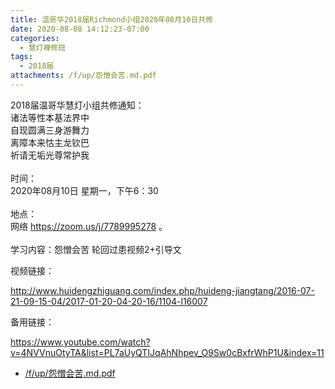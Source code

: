 ```yaml
---
title: 温哥华2018届Richmond小组2020年08月10日共修
date: 2020-08-08 14:12:23-07:00
categories:
  - 慧灯禅修班
tags:
  - 2018届
attachments: /f/up/怨憎会苦.md.pdf
---
```

2018届温哥华慧灯小组共修通知：\
诸法等性本基法界中\
自现圆满三身游舞力\
离障本来怙主龙钦巴\
祈请无垢光尊常护我\
\
时间：\
2020年08月10日 星期一，下午6：30\
\
地点：\
网络 <https://zoom.us/j/7789995278> 。\
\
学习内容：怨憎会苦 轮回过患视频2+引导文  

视频链接：

<!--StartFragment-->

<http://www.huidengzhiguang.com/index.php/huideng-jiangtang/2016-07-21-09-15-04/2017-01-20-04-20-16/1104-l16007>

<!--EndFragment-->

备用链接：

<!--StartFragment-->

<https://www.youtube.com/watch?v=4NVVnuOtyTA&list=PL7aUyQTIJqAhNhpev_O9Sw0cBxfrWhP1U&index=11>

- [/f/up/怨憎会苦.md.pdf](http://huidengchanxiu.net/hdv/f/up/怨憎会苦.md.pdf)